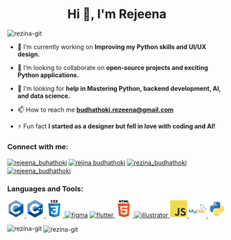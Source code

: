 <h1 align="center">Hi 👋, I'm Rejeena</h1>
<p align="left"> <img src="https://komarev.com/ghpvc/?username=rezina-git&label=Profile%20views&color=0e75b6&style=flat" alt="rezina-git" /> </p>

- 🔭 I’m currently working on **Improving my Python skills and UI/UX design.**

- 👯 I’m looking to collaborate on **open-source projects and exciting Python applications.**

- 🤝 I’m looking for **help in Mastering Python, backend development, AI, and data science.**

- 📫 How to reach me **budhathoki.rezeena@gmail.com**

- ⚡ Fun fact **I started as a designer but fell in love with coding and AI!**

<h3 align="left">Connect with me:</h3>
<p align="left">
<a href="https://linkedin.com/in/rejeena_buhathoki" target="blank"><img align="center" src="https://raw.githubusercontent.com/rahuldkjain/github-profile-readme-generator/master/src/images/icons/Social/linked-in-alt.svg" alt="rejeena_buhathoki" height="30" width="40" /></a>
<a href="https://fb.com/rejina budhathoki" target="blank"><img align="center" src="https://raw.githubusercontent.com/rahuldkjain/github-profile-readme-generator/master/src/images/icons/Social/facebook.svg" alt="rejina budhathoki" height="30" width="40" /></a>
<a href="https://instagram.com/rezina_budhathoki" target="blank"><img align="center" src="https://raw.githubusercontent.com/rahuldkjain/github-profile-readme-generator/master/src/images/icons/Social/instagram.svg" alt="rezina_budhathoki" height="30" width="40" /></a>
<a href="https://www.behance.net/rejeena_budhathoki" target="blank"><img align="center" src="https://raw.githubusercontent.com/rahuldkjain/github-profile-readme-generator/master/src/images/icons/Social/behance.svg" alt="rejeena_budhathoki" height="30" width="40" /></a>
</p>

<h3 align="left">Languages and Tools:</h3>
<p align="left"> <a href="https://www.cprogramming.com/" target="_blank" rel="noreferrer"> <img src="https://raw.githubusercontent.com/devicons/devicon/master/icons/c/c-original.svg" alt="c" width="40" height="40"/> </a> <a href="https://www.w3schools.com/cpp/" target="_blank" rel="noreferrer"> <img src="https://raw.githubusercontent.com/devicons/devicon/master/icons/cplusplus/cplusplus-original.svg" alt="cplusplus" width="40" height="40"/> </a> <a href="https://www.w3schools.com/css/" target="_blank" rel="noreferrer"> <img src="https://raw.githubusercontent.com/devicons/devicon/master/icons/css3/css3-original-wordmark.svg" alt="css3" width="40" height="40"/> </a> <a href="https://www.figma.com/" target="_blank" rel="noreferrer"> <img src="https://www.vectorlogo.zone/logos/figma/figma-icon.svg" alt="figma" width="40" height="40"/></a> <a href="https://flutter.dev" target="_blank" rel="noreferrer"> <img src="https://www.vectorlogo.zone/logos/flutterio/flutterio-icon.svg" alt="flutter" width="40" height="40"/> </a> <a href="https://www.w3.org/html/" target="_blank" rel="noreferrer"> <img src="https://raw.githubusercontent.com/devicons/devicon/master/icons/html5/html5-original-wordmark.svg" alt="html5" width="40" height="40"/> </a> <a href="https://www.adobe.com/in/products/illustrator.html" target="_blank" rel="noreferrer"> <img src="https://www.vectorlogo.zone/logos/adobe_illustrator/adobe_illustrator-icon.svg" alt="illustrator" width="40" height="40"/> </a> <a href="https://developer.mozilla.org/en-US/docs/Web/JavaScript" target="_blank" rel="noreferrer"> <img src="https://raw.githubusercontent.com/devicons/devicon/master/icons/javascript/javascript-original.svg" alt="javascript" width="40" height="40"/> </a> <a href="https://www.mysql.com/" target="_blank" rel="noreferrer"> <img src="https://raw.githubusercontent.com/devicons/devicon/master/icons/mysql/mysql-original-wordmark.svg" alt="mysql" width="40" height="40"/> </a> <a href="https://www.python.org" target="_blank" rel="noreferrer"> <img src="https://raw.githubusercontent.com/devicons/devicon/master/icons/python/python-original.svg" alt="python" width="40" height="40"/> </a> </p>

<p><img align="left" src="https://github-readme-stats.vercel.app/api/top-langs?username=rezina-git&show_icons=true&locale=en&layout=compact" alt="rezina-git" /></p>

<p>&nbsp;<img align="center" src="https://github-readme-stats.vercel.app/api?username=rezina-git&show_icons=true&locale=en" alt="rezina-git" /></p>

